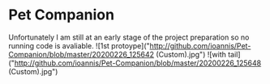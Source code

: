 # Pet Companion
Unfortunately I am still at an early stage of the project preparation so no running code is avaliable.
![1st protoype]("http://github.com/ioannis/Pet-Companion/blob/master/20200226_125642 (Custom).jpg")
![with tail]("http://github.com/ioannis/Pet-Companion/blob/master/20200226_125648 (Custom).jpg")
